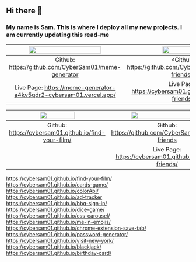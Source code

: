 ## Hi there 👋

### My name is Sam. This is where I deploy all my new projects. I am currently updating this read-me

| <img src="https://user-images.githubusercontent.com/79755067/185687894-38ec7205-9a93-4cdd-b6aa-a40304f185e4.png" width="80%"/> | <img src="https://user-images.githubusercontent.com/79755067/177523717-90e0e266-346f-4f8e-8dfb-050d9cd75d99.jpg" width="60%"/> |
:----------------------------------------------------------------------:|:----------------------------------------------------------------------------:
| Github: <https://github.com/CyberSam01/meme-generator> |  <Github: https://github.com/CyberSam01/online-friends> |
| Live Page: <https://meme-generator-a4kv5qdr2-cybersam01.vercel.app/>  | Live Page: <https://cybersam01.github.io/online-friends/> |

| <img src="https://user-images.githubusercontent.com/79755067/185689395-02fd0587-215c-4b7a-b994-33aaba0cec72.png" width="60%"/> | <img src="https://user-images.githubusercontent.com/79755067/177521347-f7823032-b726-45c8-a10f-759ac9012b10.jpg" width="80%"/> |
:----------------------------------------------------------------------:|:----------------------------------------------------------------------------:
| Github: <https://cybersam01.github.io/find-your-film/>  |  Github: <https://github.com/CyberSam01/online-friends> |
|  | Live Page: <https://cybersam01.github.io/online-friends/> |

 https://cybersam01.github.io/find-your-film/ <br />
 https://cybersam01.github.io/cards-game/ <br />
 https://cybersam01.github.io/colorApi/  <br />
 https://cybersam01.github.io/ad-tracker  <br />
 https://cybersam01.github.io/bbq-sign-in/ <br />
 https://cybersam01.github.io/dice-game/ <br />
 https://cybersam01.github.io/css-carousel/ <br />
 https://cybersam01.github.io/me-in-emojis/ <br />
 https://cybersam01.github.io/chrome-extension-save-tab/ <br />
 https://cybersam01.github.io/password-generator/ <br />
 https://cybersam01.github.io/visit-new-york/ <br />
 https://cybersam01.github.io/blackjack/ <br />
 https://cybersam01.github.io/birthday-card/ <br />
 
